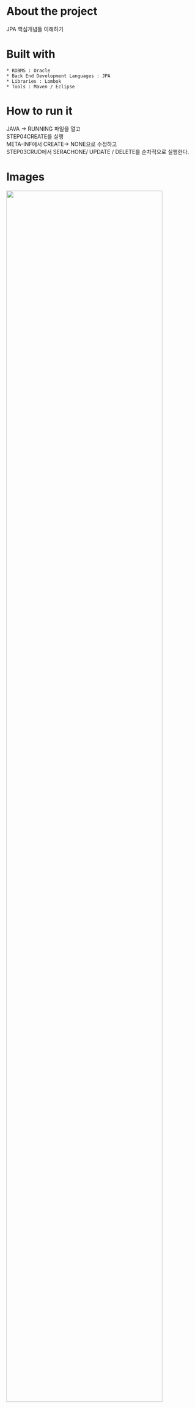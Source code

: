 # About the project

JPA 핵심개념들 이해하기


# Built with
```
* RDBMS : Oracle
* Back End Development Languages : JPA
* Libraries : Lombok 
* Tools : Maven / Eclipse 
```

# How to run it
JAVA -> RUNNING 파일을 열고<br>
STEP04CREATE를 실행<br>
META-INF에서 CREATE-> NONE으로 수정하고<br>
STEP03CRUD에서 SERACHONE/ UPDATE / DELETE를 순차적으로 실행한다.<br>

# Images

<div>
<img src="https://user-images.githubusercontent.com/51253930/65293909-c4cfad00-db97-11e9-8414-66c6366220ab.png" width="90%"></img>
<img src="https://user-images.githubusercontent.com/51253930/65293910-c5684380-db97-11e9-9694-fa974f27b680.png" width="90%"></img>
<img src="https://user-images.githubusercontent.com/51253930/65293912-c600da00-db97-11e9-85d3-8f14ec601afb.png" width="90%"></img>
<img src="https://user-images.githubusercontent.com/51253930/65293913-c7320700-db97-11e9-85e4-afa8fa01d059.png" width="90%"></img>
<img src="https://user-images.githubusercontent.com/51253930/65293915-c8633400-db97-11e9-872a-52d6aa96106b.png" width="90%"></img>
<img src="ttps://user-images.githubusercontent.com/51253930/65293916-c9946100-db97-11e9-84c1-6dbf358e53cf.png" width="90%"></img>
<img src="https://user-images.githubusercontent.com/51253930/65293918-ca2cf780-db97-11e9-9549-1c719225bca6.png" width="90%"></img>

 
 



